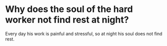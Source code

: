 # Why does the soul of the hard worker not find rest at night?

Every day his work is painful and stressful, so at night his soul does not find rest.
